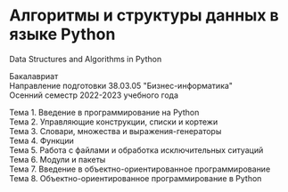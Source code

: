 # Алгоритмы и структуры данных в языке Python
Data Structures and Algorithms in Python

Бакалавриат<br>
Направление подготовки 38.03.05 "Бизнес-информатика"<br>
Осенний семестр 2022-2023 учебного года

Тема 1. Введение в программирование на Python<br>
Тема 2. Управляющие конструкции, списки и кортежи<br>
Тема 3. Словари, множества и выражения-генераторы<br>
Тема 4. Функции<br>
Тема 5. Работа с файлами и обработка исключительных ситуаций<br>
Тема 6. Модули и пакеты<br>
Тема 7. Введение в объектно-ориентированное программирование<br>
Тема 8. Объектно-ориентированное программирование в Python
